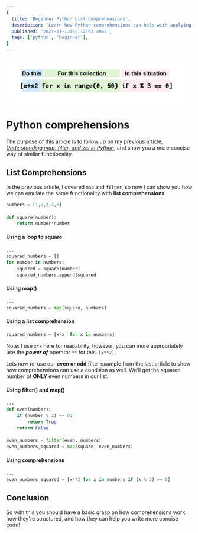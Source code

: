 ```yaml
---
{
  title: 'Beginner Python List Comprehensions',
  description: 'Learn how Python comprehensions can help with applying logic to data structures without nesting for loops.',
  published: '2021-11-13T05:12:03.284Z',
  tags: ['python', 'beginner'],
}
---
```


![Illustration showing 3 parts of a Python list comprehension ("Do this", "For this collection", and "In this situation".)](./python-list-comprehensions-chart.png)

# Python comprehensions

The purpose of this article is to follow up on my previous article, _[Understanding map, filter, and zip in Python](https://dev.to/codespent/understanding-map-filter-and-zip-in-python-3ifn)_, and show you a more concise way of similar functionality.

## List Comprehensions

In the previous article, I covered `map` and `filter`, so now I can show you how we can emulate the same functionality with **list comprehensions**.

```python
numbers = [1,2,3,4,5]

def square(number):
    return number*number
```

#### Using a loop to square

```python
...
squared_numbers = []
for number in numbers:
    squared = square(number)
    squared_numbers.append(squared
```

#### Using map()

```python
...
squared_numbers = map(square, numbers)
```

#### Using a list comprehension

```python
squared_numbers = [x*x  for x in numbers]
```

Note: I use `x*x` here for readability, however, you can more appropriately use the **_power of_** operator `**` for this. `[x**2]`.

Lets now re-use our **even or odd** filter example from the last article to show how comprehensions can use a condition as well. We'll get the squared number of **ONLY** even numbers in our list.

#### Using filter() and map()

```python
...
def even(number):
    if (number % 2) == 0:
        return True
    return False

even_numbers = filter(even, numbers)
even_numbers_squared = map(square, even_numbers)
```

#### Using comprehensions

```python
...
even_numbers_squared = [x**2 for x in numbers if (x % 2) == 0]
```

## Conclusion

So with this you should have a basic grasp on how comprehensions work, how they're structured, and how they can help you write more concise code!
